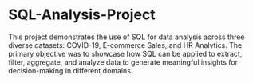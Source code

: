 # SQL-Analysis-Project
This project demonstrates the use of SQL for data analysis across three diverse datasets: COVID-19, E-commerce Sales, and HR Analytics. The primary objective was to showcase how SQL can be applied to extract, filter, aggregate, and analyze data to generate meaningful insights for decision-making in different domains.
